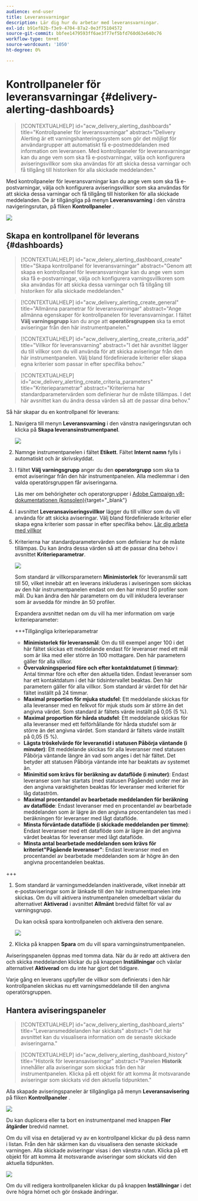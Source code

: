 ```yaml
---
audience: end-user
title: Leveransvarningar
description: Lär dig hur du arbetar med leveransvarningar.
exl-id: b91ef82b-f3e9-4704-87a2-0e3f75104572
source-git-commit: bbfee1479593ff6ae3f77ef5bfd760d63e640c76
workflow-type: tm+mt
source-wordcount: '1050'
ht-degree: 0%

---
```


# Kontrollpaneler för leveransvarningar {#delivery-alerting-dashboards}

>[!CONTEXTUALHELP]
>id="acw_delivery_alerting_dashboards"
>title="Kontrollpaneler för leveransvarningar"
>abstract="Delivery Alerting är ett varningshanteringssystem som gör det möjligt för användargrupper att automatiskt få e-postmeddelanden med information om leveransen. Med kontrollpaneler för leveransvarningar kan du ange vem som ska få e-postvarningar, välja och konfigurera aviseringsvillkor som ska användas för att skicka dessa varningar och få tillgång till historiken för alla skickade meddelanden."

Med kontrollpaneler för leveransvarningar kan du ange vem som ska få e-postvarningar, välja och konfigurera aviseringsvillkor som ska användas för att skicka dessa varningar och få tillgång till historiken för alla skickade meddelanden. De är tillgängliga på menyn **Leveransvarning** i den vänstra navigeringsrutan, på fliken **Kontrollpaneler** .

![](assets/alerting-dashboard-list.png)

## Skapa en kontrollpanel för leverans {#dashboards}

>[!CONTEXTUALHELP]
>id="acw_delery_alerting_dashboard_create"
>title="Skapa kontrollpanel för leveransvarningar"
>abstract="Genom att skapa en kontrollpanel för leveransvarningar kan du ange vem som ska få e-postvarningar, välja och konfigurera varningsvillkoren som ska användas för att skicka dessa varningar och få tillgång till historiken för alla skickade meddelanden."

>[!CONTEXTUALHELP]
>id="acw_delivery_alerting_create_general"
>title="Allmänna parametrar för leveransvarningar"
>abstract="Ange allmänna egenskaper för kontrollpanelen för leveransvarningar. I fältet **Välj varningsgrupp** kan du ange att **operatörsgruppen** ska ta emot aviseringar från den här instrumentpanelen."

>[!CONTEXTUALHELP]
>id="acw_delivery_alerting_create_criteria_add"
>title="Villkor för leveransvarning"
>abstract="I det här avsnittet lägger du till villkor som du vill använda för att skicka aviseringar från den här instrumentpanelen. Välj bland fördefinierade kriterier eller skapa egna kriterier som passar in efter specifika behov."

>[!CONTEXTUALHELP]
>id="acw_delivery_alerting_create_criteria_parameters"
>title="Kriterieparametrar"
>abstract="Kriterierna har standardparametervärden som definierar hur de måste tillämpas. I det här avsnittet kan du ändra dessa värden så att de passar dina behov."

Så här skapar du en kontrollpanel för leverans:

1. Navigera till menyn **Leveransvarning** i den vänstra navigeringsrutan och klicka på **Skapa leveransinstrumentpanel**.

   ![](assets/alerting-dashboard.png)

1. Namnge instrumentpanelen i fältet **Etikett**. Fältet **Internt namn** fylls i automatiskt och är skrivskyddat.

1. I fältet **Välj varningsgrupp** anger du den **operatorgrupp** som ska ta emot aviseringar från den här instrumentpanelen. Alla medlemmar i den valda operatörsgruppen får aviseringarna.

   Läs mer om behörigheter och operatorgrupper i [Adobe Campaign v8-dokumentationen (konsolen)](https://experienceleague.adobe.com/en/docs/campaign/campaign-v8/admin/permissions/gs-permissions){target="_blank"}

1. I avsnittet **Leveransaviseringsvillkor** lägger du till villkor som du vill använda för att skicka aviseringar. Välj bland fördefinierade kriterier eller skapa egna kriterier som passar in efter specifika behov. [Lär dig arbeta med villkor](../msg/delivery-alerting-criteria.md)

1. Kriterierna har standardparametervärden som definierar hur de måste tillämpas. Du kan ändra dessa värden så att de passar dina behov i avsnittet **Kriterieparametrar**.

   ![](assets/alerting-criteria-parameters.png)

   Som standard är villkorsparametern **Minimistorlek** för leveransmål satt till 50, vilket innebär att en leverans inkluderas i aviseringen som skickas av den här instrumentpanelen endast om den har minst 50 profiler som mål. Du kan ändra den här parametern om du vill inkludera leveranser som är avsedda för mindre än 50 profiler.

   Expandera avsnittet nedan om du vill ha mer information om varje kriterieparameter:

   +++Tillgängliga kriterieparametrar

   * **Minimistorlek för leveransmål**: Om du till exempel anger 100 i det här fältet skickas ett meddelande endast för leveranser med ett mål som är lika med eller större än 100 mottagare. Den här parametern gäller för alla villkor.
   * **Övervakningsperiod före och efter kontaktdatumet (i timmar)**: Antal timmar före och efter den aktuella tiden. Endast leveranser som har ett kontaktdatum i det här tidsintervallet beaktas. Den här parametern gäller för alla villkor. Som standard är värdet för det här fältet inställt på 24 timmar.
   * **Maximal proportion för mjuka studsfel**: Ett meddelande skickas för alla leveranser med en felkvot för mjuk studs som är större än det angivna värdet. Som standard är fältets värde inställt på 0,05 (5 %).
   * **Maximal proportion för hårda studsfel**: Ett meddelande skickas för alla leveranser med ett felförhållande för hårda studsfel som är större än det angivna värdet. Som standard är fältets värde inställt på 0,05 (5 %).
   * **Lägsta tröskelvärde för leveranstid i statusen Påbörja väntande (i minuter)**: Ett meddelande skickas för alla leveranser med statusen Påbörja väntande längre än vad som anges i det här fältet. Det betyder att statusen Påbörja väntande inte har beaktats av systemet än.
   * **Minimitid som krävs för beräkning av dataflöde (i minuter)**: Endast leveranser som har startats (med statusen Pågående) under mer än den angivna varaktigheten beaktas för leveranser med kriteriet för låg dataström.
   * **Maximal procentandel av bearbetade meddelanden för beräkning av dataflöde**: Endast leveranser med en procentandel av bearbetade meddelanden som är lägre än den angivna procentandelen tas med i beräkningen för leveranser med lågt dataflöde.
   * **Minsta förväntade dataflöde (i skickade meddelanden per timme)**: Endast leveranser med ett dataflöde som är lägre än det angivna värdet beaktas för leveranser med lågt dataflöde.
   * **Minsta antal bearbetade meddelanden som krävs för kriteriet&quot;Pågående leveranser&quot;**: Endast leveranser med en procentandel av bearbetade meddelanden som är högre än den angivna procentandelen beaktas.

+++

1. Som standard är varningsmeddelanden inaktiverade, vilket innebär att e-postaviseringar som är länkade till den här instrumentpanelen inte skickas. Om du vill aktivera instrumentpanelen omedelbart växlar du alternativet **Aktiverad** i avsnittet **Allmänt** bredvid fältet för val av varningsgrupp.

   Du kan också spara kontrollpanelen och aktivera den senare.

   ![](assets/alerting-dashboard-enable.png)

1. Klicka på knappen **Spara** om du vill spara varningsinstrumentpanelen.

Aviseringspanelen öppnas med tomma data. När du är redo att aktivera den och skicka meddelanden klickar du på knappen **Inställningar** och växlar alternativet **Aktiverad** om du inte har gjort det tidigare.

Varje gång en leverans uppfyller de villkor som definierats i den här kontrollpanelen skickas nu ett varningsmeddelande till den angivna operatörsgruppen.

## Hantera aviseringspaneler

>[!CONTEXTUALHELP]
>id="acw_delivery_alerting_dashboard_alerts"
>title="Leveransmeddelanden har skickats"
>abstract="I det här avsnittet kan du visualisera information om de senaste skickade aviseringarna."

>[!CONTEXTUALHELP]
>id="acw_delivery_alerting_dashboard_history"
>title="Historik för leveransaviseringar"
>abstract="Panelen **Historik** innehåller alla aviseringar som skickas från den här instrumentpanelen. Klicka på ett objekt för att komma åt motsvarande aviseringar som skickats vid den aktuella tidpunkten."

Alla skapade aviseringspaneler är tillgängliga på menyn **Leveransavisering** på fliken **Kontrollpaneler** .

![](assets/alerting-dashboard-list.png)

Du kan duplicera eller ta bort en instrumentpanel med knappen **Fler åtgärder** bredvid namnet.

Om du vill visa en detaljerad vy av en kontrollpanel klickar du på dess namn i listan. Från den här skärmen kan du visualisera den senaste skickade varningen. Alla skickade aviseringar visas i den vänstra rutan. Klicka på ett objekt för att komma åt motsvarande aviseringar som skickats vid den aktuella tidpunkten.

![](assets/alerting-dashboard-details.png)

Om du vill redigera kontrollpanelen klickar du på knappen **Inställningar** i det övre högra hörnet och gör önskade ändringar.
